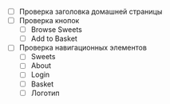 - [ ] Проверка заголовка домашней страницы
- [ ] Проверка кнопок
	- [ ] Browse Sweets
	- [ ] Add to Basket
- [ ] Проверка навигационных элементов
	- [ ] Sweets
	- [ ] About
	- [ ] Login
	- [ ] Basket
	- [ ] Логотип